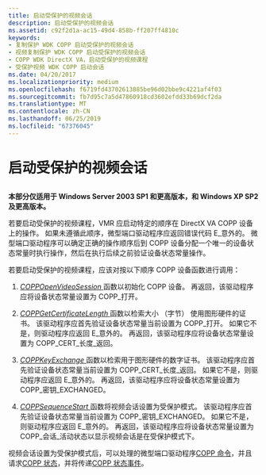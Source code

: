 ```yaml
---
title: 启动受保护的视频会话
description: 启动受保护的视频会话
ms.assetid: c92f2d1a-ac15-49d4-858b-ff207ff4810c
keywords:
- 复制保护 WDK COPP 启动受保护的视频会话
- 视频复制保护 WDK COPP 启动受保护的视频会话
- COPP WDK DirectX VA，启动受保护的视频课程
- 受保护视频 WDK COPP 启动会话
ms.date: 04/20/2017
ms.localizationpriority: medium
ms.openlocfilehash: f6719fd43702613885be96d02bbe9c4221af4f03
ms.sourcegitcommit: fb7d95c7a5d47860918cd3602efdd33b69dcf2da
ms.translationtype: MT
ms.contentlocale: zh-CN
ms.lasthandoff: 06/25/2019
ms.locfileid: "67376045"
---
```

# <a name="starting-a-protected-video-session"></a>启动受保护的视频会话


## <span id="ddk_starting_a_protected_video_session_gg"></span><span id="DDK_STARTING_A_PROTECTED_VIDEO_SESSION_GG"></span>


**本部分仅适用于 Windows Server 2003 SP1 和更高版本，和 Windows XP SP2 及更高版本。**

若要启动受保护的视频课程，VMR 应启动特定的顺序在 DirectX VA COPP 设备上的操作。 如果未遵循此顺序，微型端口驱动程序应返回错误代码 E\_意外的。 微型端口驱动程序可以确定正确的操作顺序后到 COPP 设备分配一个唯一的设备状态常量时执行操作，然后在执行后续之前验证设备状态常量操作。

若要启动受保护的视频课程，应该对按以下顺序 COPP 设备函数进行调用：

1.  [ *COPPOpenVideoSession* ](https://docs.microsoft.com/windows-hardware/drivers/display/coppopenvideosession)函数以初始化 COPP 设备。 再返回，该驱动程序应将设备状态常量设置为 COPP\_打开。

2.  [ *COPPGetCertificateLength* ](https://docs.microsoft.com/windows-hardware/drivers/display/coppgetcertificatelength)函数以检索大小 （字节） 使用图形硬件的证书。 该驱动程序应首先验证设备状态常量当前设置为 COPP\_打开。 如果它不是，则驱动程序应返回 E\_意外的。 再返回，该驱动程序应将设备状态常量设置为 COPP\_CERT\_长度\_返回。

3.  [ *COPPKeyExchange* ](https://docs.microsoft.com/windows-hardware/drivers/display/coppkeyexchange)函数以检索用于图形硬件的数字证书。 该驱动程序应首先验证设备状态常量当前设置为 COPP\_CERT\_长度\_返回。 如果它不是，则驱动程序应返回 E\_意外的。 再返回，该驱动程序应将设备状态常量设置为 COPP\_密钥\_EXCHANGED。

4.  [ *COPPSequenceStart* ](https://docs.microsoft.com/windows-hardware/drivers/display/coppsequencestart)函数将视频会话设置为受保护模式。 该驱动程序应首先验证设备状态常量当前设置为 COPP\_密钥\_EXCHANGED。 如果它不是，则驱动程序应返回 E\_意外的。 再返回，该驱动程序应将设备状态常量设置为 COPP\_会话\_活动状态以显示视频会话是在受保护模式下。

视频会话设置为受保护模式后，可以处理的微型端口驱动程序[COPP 命令](copp-commands.md)，并且请求[COPP 状态](copp-status.md)，并将传递[COPP 状态事件](copp-status-events.md)。

 

 






